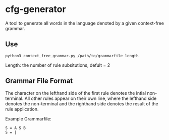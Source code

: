 # cfg-generator
A tool to generate all words in the language denoted by a given context-free grammar.


## Use
`python3 context_free_grammar.py /path/to/grammarfile length`

Length: the number of rule subsitutions, defult = 2

## Grammar File Format

The character on the lefthand side of the first rule denotes the intial non-terminal. All other rules appear on their own line, where the lefthand side denotes the non-terminal and the righthand side denotes the result of the rule application.

Example Grammarfile:
```
S = A S B
S = |
```
